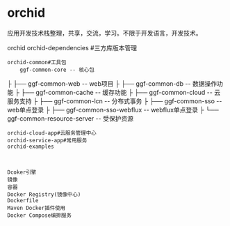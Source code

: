 # orchid
应用开发技术栈整理，共享，交流，学习。不限于开发语言，开发技术。

orchid
	orchid-dependencies #三方库版本管理
	
	orchid-common#工具包
		ggf-common-core -- 核心包
├    ├── ggf-common-web -- web项目
├    ├── ggf-common-db -- 数据操作功能
├    ├── ggf-common-cache -- 缓存功能
├    ├── ggf-common-cloud -- 云服务支持
├    ├── ggf-common-lcn -- 分布式事务
├    ├── ggf-common-sso -- web单点登录
├    ├── ggf-common-sso-webflux -- webflux单点登录
├    └── ggf-common-resource-server -- 受保护资源

	orchid-cloud-app#云服务管理中心
	orchid-service-app#常用服务
	orchid-examples
	
	
	
	Dcoker引擎
	镜像
	容器
	Docker Registry(镜像中心)
	Dockerfile
	Maven Docker插件使用
	Docker Compose编排服务